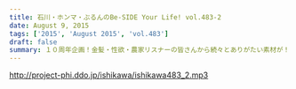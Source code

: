 ```yaml
---
title: 石川・ホンマ・ぶるんのBe-SIDE Your Life! vol.483-2
date: August 9, 2015
tags: ['2015', 'August 2015', 'vol.483']
draft: false
summary: １０周年企画！金髪・性欲・農家リスナーの皆さんから続々とありがたい素材が！NANJO
---
```


http://project-phi.ddo.jp/ishikawa/ishikawa483_2.mp3